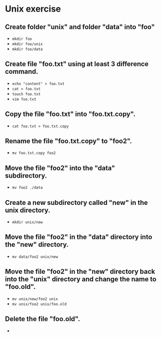 # Unix exercise


## Create folder "unix" and folder "data" into "foo"
- ```mkdir foo```
- ```mkdir foo/unix```
- ```mkdir foo/data```
## Create file "foo.txt" using at least 3  difference command.
- ```echo "content" > foo.txt```
- ```cat > foo.txt```
- ```touch foo.txt```
- ```vim foo.txt```
## Copy the file "foo.txt" into "foo.txt.copy".
- ```cat foo.txt > foo.txt.copy```
## Rename the file "foo.txt.copy" to "foo2".
- ```mv foo.txt.copy foo2```
## Move the file "foo2" into the "data" subdirectory.
- ```mv foo2 ./data```
## Create a new subdirectory called "new" in the unix directory.
- ```mkdir unix/new```
## Move the file "foo2" in the "data" directory into the "new" directory.
- ```mv data/foo2 unix/new```
## Move the file "foo2" in the "new" directory back into the "unix" directory and change the name to "foo.old".
- ```mv unix/new/foo2 unix```
- ```mv unix/foo2 unix/foo.old```
## Delete the file "foo.old".
- 
